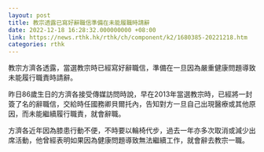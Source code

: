 ```yaml
---
layout: post
title: 教宗透露已寫好辭職信準備在未能履職時請辭
date: 2022-12-18 16:28:32.000000000 +08:00
link: https://news.rthk.hk/rthk/ch/component/k2/1680385-20221218.htm
categories: rthk
---
```


教宗方濟各透露，當選教宗時已經寫好辭職信，準備在一旦因為嚴重健康問題導致未能履行職責時請辭。

昨日86歲生日的方濟各接受傳媒訪問時說，早在2013年當選教宗時，已經將一封簽了名的辭職信，交給時任國務卿貝爾托內，告知對方一旦自己出現醫療或其他原因，而未能繼續履行職責，就會辭職。

方濟各近年因為膝患行動不便，不時要以輪椅代步，過去一年亦多次取消或減少出席活動，他曾經表明如果因為健康問題導致無法繼續工作，就會辭去教宗一職。
